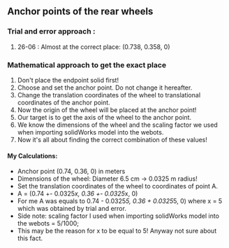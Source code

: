 ## Anchor points of the rear wheels

### Trial and error approach :
1. 26-06 : Almost at the correct place:  (0.738, 0.358, 0)

### Mathematical approach to get the exact place
1. Don't place the endpoint solid first!
2. Choose and set the anchor point. Do not change it hereafter.
3. Change the translation coordinates of the wheel to translational coordinates of the anchor point.
4. Now the origin of the wheel will be placed at the anchor point!
5. Our target is to get the axis of the wheel to the anchor point.
6. We know the dimensions of the wheel and the scaling factor we used when importing solidWorks model into the webots.
7. Now it's all about finding the correct combination of these values!

#### My Calculations:
* Anchor point (0.74, 0.36, 0) in meters
* Dimensions of the wheel: Diameter 6.5 cm -> 0.0325 m radius!
* Set the translation coordinates of the wheel to coordinates  of point A.
* A = (0.74 +- 0.0325*x, 0.36 +- 0.0325*x, 0)
* For me A was equals to 0.74 - 0.0325*5, 0.36 + 0.0325*5, 0) where x = 5 which was obtained by trial and error.
* Side note: scaling factor I used when importing solidWorks model into the webots = 5/1000;
* This may be the reason for x to be equal to 5! Anyway not sure about this fact.

